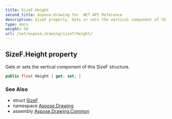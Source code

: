 ```yaml
---
title: SizeF.Height
second_title: Aspose.Drawing for .NET API Reference
description: SizeF property. Gets or sets the vertical component of this SizeF structure
type: docs
weight: 50
url: /net/aspose.drawing/sizef/height/
---
```

## SizeF.Height property

Gets or sets the vertical component of this SizeF structure.

```csharp
public float Height { get; set; }
```

### See Also

* struct [SizeF](../)
* namespace [Aspose.Drawing](../../sizef/)
* assembly [Aspose.Drawing.Common](../../../)



